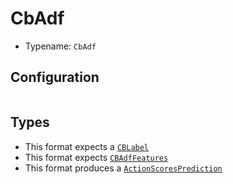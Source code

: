# CbAdf

- Typename: `CbAdf`

## Configuration

```{reduction_config} CbAdf
```

## Types

- This format expects a [`CBLabel`](https://docs.rs/reductionml-core/latest/reductionml_core/types/struct.CBLabel.html)
- This format expects [`CBAdfFeatures`](https://docs.rs/reductionml-core/latest/reductionml_core/types/struct.CBAdfFeatures.html)
- This format produces a [`ActionScoresPrediction`](https://docs.rs/reductionml-core/latest/reductionml_core/types/struct.ActionScoresPrediction.html)